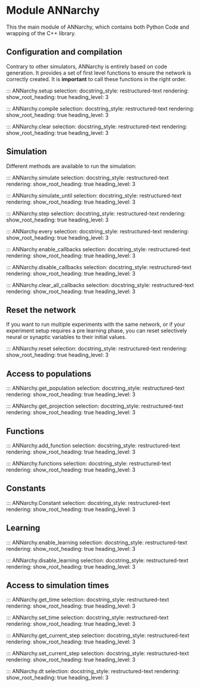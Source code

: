 # Module ANNarchy

This the main module of ANNarchy, which contains both Python Code and
wrapping of the C++ library.

## Configuration and compilation

Contrary to other simulators, ANNarchy is entirely based on code
generation. It provides a set of first level functions to ensure the
network is correctly created. It is **important** to call these
functions in the right order.

::: ANNarchy.setup
    selection:
      docstring_style: restructured-text
    rendering:
      show_root_heading: true
      heading_level: 3


::: ANNarchy.compile
    selection:
      docstring_style: restructured-text
    rendering:
      show_root_heading: true
      heading_level: 3

::: ANNarchy.clear
    selection:
      docstring_style: restructured-text
    rendering:
      show_root_heading: true
      heading_level: 3

## Simulation

Different methods are available to run the simulation:

::: ANNarchy.simulate
    selection:
      docstring_style: restructured-text
    rendering:
      show_root_heading: true
      heading_level: 3

::: ANNarchy.simulate_until
    selection:
      docstring_style: restructured-text
    rendering:
      show_root_heading: true
      heading_level: 3

::: ANNarchy.step
    selection:
      docstring_style: restructured-text
    rendering:
      show_root_heading: true
      heading_level: 3

::: ANNarchy.every
    selection:
      docstring_style: restructured-text
    rendering:
      show_root_heading: true
      heading_level: 3

::: ANNarchy.enable_callbacks
    selection:
      docstring_style: restructured-text
    rendering:
      show_root_heading: true
      heading_level: 3

::: ANNarchy.disable_callbacks
    selection:
      docstring_style: restructured-text
    rendering:
      show_root_heading: true
      heading_level: 3

::: ANNarchy.clear_all_callbacks
    selection:
      docstring_style: restructured-text
    rendering:
      show_root_heading: true
      heading_level: 3

## Reset the network

If you want to run multiple experiments with the same network, or if
your experiment setup requires a pre learning phase, you can reset
selectively neural or synaptic variables to their initial values.

::: ANNarchy.reset
    selection:
      docstring_style: restructured-text
    rendering:
      show_root_heading: true
      heading_level: 3

## Access to populations

::: ANNarchy.get_population
    selection:
      docstring_style: restructured-text
    rendering:
      show_root_heading: true
      heading_level: 3

::: ANNarchy.get_projection
    selection:
      docstring_style: restructured-text
    rendering:
      show_root_heading: true
      heading_level: 3

## Functions

::: ANNarchy.add_function
    selection:
      docstring_style: restructured-text
    rendering:
      show_root_heading: true
      heading_level: 3

::: ANNarchy.functions
    selection:
      docstring_style: restructured-text
    rendering:
      show_root_heading: true
      heading_level: 3

## Constants

::: ANNarchy.Constant
    selection:
      docstring_style: restructured-text
    rendering:
      show_root_heading: true
      heading_level: 3

## Learning

::: ANNarchy.enable_learning
    selection:
      docstring_style: restructured-text
    rendering:
      show_root_heading: true
      heading_level: 3


::: ANNarchy.disable_learning
    selection:
      docstring_style: restructured-text
    rendering:
      show_root_heading: true
      heading_level: 3

## Access to simulation times


::: ANNarchy.get_time
    selection:
      docstring_style: restructured-text
    rendering:
      show_root_heading: true
      heading_level: 3

::: ANNarchy.set_time
    selection:
      docstring_style: restructured-text
    rendering:
      show_root_heading: true
      heading_level: 3


::: ANNarchy.get_current_step
    selection:
      docstring_style: restructured-text
    rendering:
      show_root_heading: true
      heading_level: 3

::: ANNarchy.set_current_step
    selection:
      docstring_style: restructured-text
    rendering:
      show_root_heading: true
      heading_level: 3

::: ANNarchy.dt
    selection:
      docstring_style: restructured-text
    rendering:
      show_root_heading: true
      heading_level: 3

